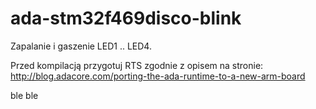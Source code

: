 # ada-stm32f469disco-blink
Zapalanie i gaszenie LED1 .. LED4.

Przed kompilacją przygotuj RTS zgodnie z opisem na stronie: http://blog.adacore.com/porting-the-ada-runtime-to-a-new-arm-board

ble ble

